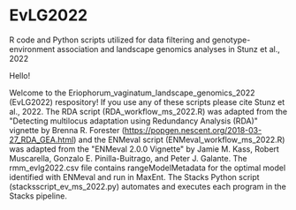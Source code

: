 # EvLG2022
R code and Python scripts utilized for data filtering and genotype-environment association and landscape genomics analyses in Stunz et al., 2022

Hello!

Welcome to the Eriophorum_vaginatum_landscape_genomics_2022 (EvLG2022) respository! If you use any of these scripts please cite Stunz et al., 2022. The RDA script (RDA_workflow_ms_2022.R) was adapted from the "Detecting multilocus adaptation using Redundancy Analysis (RDA)" vignette by Brenna R. Forester (https://popgen.nescent.org/2018-03-27_RDA_GEA.html) and the ENMeval script (ENMeval_workflow_ms_2022.R) was adapted from the "ENMeval 2.0.0 Vignette" by Jamie M. Kass, Robert Muscarella, Gonzalo E. Pinilla-Buitrago, and Peter J. Galante. The rmm_evlg2022.csv file contains rangeModelMetadata for the optimal model identified with ENMeval and run in MaxEnt. The Stacks Python script (stacksscript_ev_ms_2022.py) automates and executes each program in the Stacks pipeline. 



